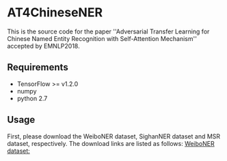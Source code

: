 # AT4ChineseNER
This is the source code for the paper ''Adversarial Transfer Learning for Chinese Named Entity Recognition with Self-Attention Mechanism'' accepted by EMNLP2018.
## Requirements
  * TensorFlow >= v1.2.0
  * numpy
  * python 2.7
## Usage
First, please download the WeiboNER dataset, SighanNER dataset and MSR dataset, respectively. The download links are listed as follows:
[WeiboNER dataset:](https://github.com/hltcoe/golden-horse/tree/master/data)
